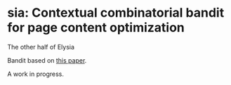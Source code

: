 # sia: Contextual combinatorial bandit for page content optimization

The other half of Elysia

Bandit based on [this paper](http://asamov.com/download/ts_combinatorial.pdf).

A work in progress.
